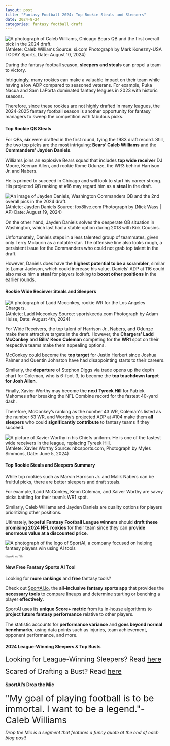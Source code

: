 ```yaml
---
layout: post
title: "Fantasy Football 2024: Top Rookie Steals and Sleepers"
date: 2024-8-24
categories: fantasy football draft
---
```


![A photograph of Caleb Williams, Chicago Bears QB and the first overall pick in the 2024 draft.](https://images2.minutemediacdn.com/image/upload/c_crop,w_2507,h_1410,x_0,y_462/c_fill,w_720,ar_16:9,f_auto,q_auto,g_auto/images/ImagnImages/mmsport/name_image_likeness/01j5a65j59nwxdmnzt57.jpg)
<span style=”font-size:0.5em;”>(Athlete: Caleb Williams Source: si.com Photograph by Mark Konezny-USA TODAY Sports, Date: August 10, 2024)</span> 

During the fantasy football season, **sleepers and steals** can propel a team to victory. 

Intriguingly, many rookies can make a valuable impact on their team while having a low ADP compared to seasoned veterans. For example, Puka Nacua and Sam LaPorta dominated fantasy leagues in 2023 with historic seasons. 

Therefore, since these rookies are not highly drafted in many leagues, the 2024-2025 fantasy football season is another opportunity for fantasy managers to sweep the competition with fabulous picks. 


#### Top Rookie QB Steals

For QBs, **six** were drafted in the first round, tying the 1983 draft record. Still, the two top picks are the most intriguing: **Bears’ Caleb Williams** and the **Commanders’ Jayden Daniels**. 

Williams joins an explosive Bears squad that includes **top wide receiver** DJ Moore, Keenan Allen, and rookie Rome Odunze, the WR3 behind Harrison Jr. and Nabers. 

He is primed to succeed in Chicago and will look to start his career strong. His projected QB ranking at #16 may regard him as a **steal** in the draft. 

![An image of Jayden Daniels, Washington Commanders QB and the 2nd overall pick in the 2024 draft.](https://gray-wvue-prod.cdn.arcpublishing.com/resizer/v2/K7KC4PVL7VHG3I4P6WYHGU2MG4.jpg?auth=ad154324a8a698067e7fcade3eff57b2bb544291baebe42b114df3ac716245f5&width=800&height=450&smart=true)
<span style=”font-size:0.5em;”>(Athlete: Jayden Daniels Source: fox8live.com Photograph by (Nick Wass | AP) Date: August 19, 2024)</span>

On the other hand, Jayden Daniels solves the desperate QB situation in Washington, which last had a stable option during 2018 with Kirk Cousins. 

Unfortunately, Daniels steps in a less talented group of teammates, given only Terry Mclaurin as a notable star. The offensive line also looks rough, a persistent issue for the Commanders who could not grab top talent in the draft. 

However, Daniels does have the **highest potential to be a scrambler**, similar to Lamar Jackson, which could increase his value. Daniels’ ADP at 116 could also make him a **steal** for players looking to **boost other positions** in the earlier rounds. 

#### Rookie Wide Reciever Steals and Sleepers 

![A photograph of Ladd Mcconkey, rookie WR for the Los Angeles Chargers.](https://staticg.sportskeeda.com/editor/2024/08/43e51-17227785417321-1920.jpg?w=640)
<span style=”font-size:0.5em;”>(Athlete: Ladd Mcconkey Source: sportskeeda.com Photograph by Adam Hulse, Date: August 4th, 2024)</span>

For Wide Receivers, the top talent of Harrison Jr., Nabers, and Odunze make them attractive targets in the draft. However, the **Chargers’ Ladd McConkey** and **Bills’ Keon Coleman** competing for the **WR1** spot on their respective teams make them appealing options. 

McConkey could become the **top target** for Justin Herbert since Joshua Palmer and Quentin Johnston have had disappointing starts to their careers. 

Similarly, the **departure** of Stephon Diggs via trade opens up the depth chart for Coleman, who is 6-foot-3, to become the **top touchdown target for Josh Allen**. 

Finally, Xavier Worthy may become the **next Tyreek Hill** for Patrick Mahomes after breaking the NFL Combine record for the fastest 40-yard dash. 

Therefore, McConkey’s ranking as the number 43 WR, Coleman's listed as the number 53 WR, and Worthy’s projected ADP at #104 make them **all sleepers** who could **significantly contribute** to fantasy teams if they succeed. 

![A picture of Xavier Worthy in his Chiefs uniform. He is one of the fastest wide receivers in the league, replacing Tyreek Hill.](https://nbcsports.brightspotcdn.com/dims4/default/16ff371/2147483647/strip/true/crop/7665x4312+0+0/resize/1440x810!/quality/90/?url=https%3A%2F%2Fnbc-sports-production-nbc-sports.s3.us-east-1.amazonaws.com%2Fbrightspot%2F90%2Fe8%2F4ea0945846308abbb7502c5cb1a7%2Fhttps-delivery-gettyimages.com%2Fdownloads%2F2154182315)
<span style=”font-size:0.5em;”>(Athlete: Xavier Worthy Source: nbcsports.com, Photograph by Myles Simmons, Date: June 5, 2024)</span>
	
#### Top Rookie Steals and Sleepers Summary

While top rookies such as Marvin Harrison Jr. and Malik Nabers can be fruitful picks, there are better sleepers and draft steals. 

For example, Ladd McConkey, Keon Coleman, and Xaiver Worthy are savvy picks battling for their team’s WR1 spot. 

Similarly, Caleb Williams and Jayden Daniels are quality options for players prioritizing other positions. 

Ultimately, **hopeful Fantasy Football League winners** should **draft these promising 2024 NFL rookies** for their team since they can **provide enormous value at a discounted price**.

![A photograph of the logo of SportAI, a company focused on helping fantasy players win using AI tools](https://miro.medium.com/v2/resize:fit:908/format:webp/0*XJQxNj4js71Q1nRN) 

<span style="font-size:0.5em;">(SportAI Inc *TM*)</span>

#### New Free Fantasy Sports AI Tool

Looking for **more rankings** and **free** fantasy tools? 

Check out [SportAI.io](https://sportai.io/), the **all-inclusive fantasy sports app** that provides the **necessary tools** to compare lineups and determine starting or benching a player **effectively**. 

SportAI uses its **unique Score+ metric** from its in-house algorithms to **project future fantasy performance** relative to other players. 

The statistic accounts for **performance variance** and **goes beyond normal benchmarks**, using data points such as injuries, team achievement, opponent performance, and more.

#### 2024 League-Winning Sleepers & Top Busts

<span style="font-size:1.5em;">Looking for League-Winning Sleepers? Read [here](https://sportai.io/fantasy/football/draft/2024/08/02/NFL-Fantasy-Football-League-Winning-Breakouts-Sleepers.html)</span>

<span style="font-size:1.5em;">Scared of Drafting a Bust? Read [here](https://sportai.io/fantasy/football/draft/2024/08/09/NFL-Fantasy-Football-Top-Busts-Overpays-Underperformers-Overvalued-Players.html)</span>

#### SportAI’s Drop the Mic 
<span style="font-size:2em;"> "My goal of playing football is to be immortal. I want to be a legend."-Caleb Williams</span>

*Drop the Mic is a segment that features a funny quote at the end of each blog post!*



